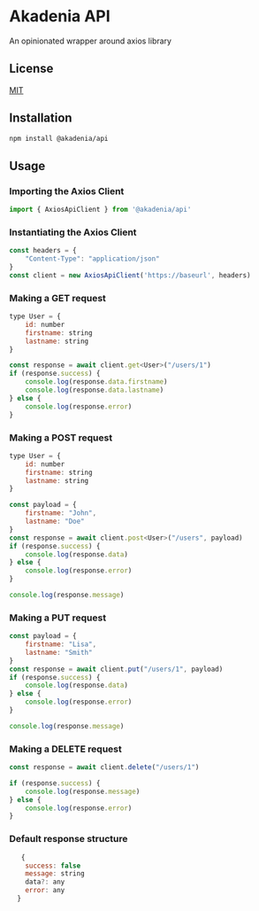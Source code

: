 # Akadenia API

An opinionated wrapper around axios library

## License

[MIT](LICENSE)


## Installation

```sh
npm install @akadenia/api
```

## Usage

### Importing the Axios Client
```js
import { AxiosApiClient } from '@akadenia/api'
```

### Instantiating the Axios Client

```js
const headers = {
    "Content-Type": "application/json"
}
const client = new AxiosApiClient('https://baseurl', headers)
```

### Making a GET request

```js
type User = {
    id: number
    firstname: string
    lastname: string
}

const response = await client.get<User>("/users/1")
if (response.success) {
    console.log(response.data.firstname)
    console.log(response.data.lastname)
} else {
    console.log(response.error)
}
```

### Making a POST request

```js
type User = {
    id: number
    firstname: string
    lastname: string
}

const payload = {
    firstname: "John",
    lastname: "Doe"
}
const response = await client.post<User>("/users", payload)
if (response.success) {
    console.log(response.data)
} else {
    console.log(response.error)
}

console.log(response.message)
```

### Making a PUT request

```js
const payload = {
    firstname: "Lisa",
    lastname: "Smith"
}
const response = await client.put("/users/1", payload)
if (response.success) {
    console.log(response.data)
} else {
    console.log(response.error)
}

console.log(response.message)
```

### Making a DELETE request

```js
const response = await client.delete("/users/1")

if (response.success) {
    console.log(response.message)
} else {
    console.log(response.error)
}
```

### Default response structure
```js 
   {
    success: false
    message: string
    data?: any
    error: any
  }
```
